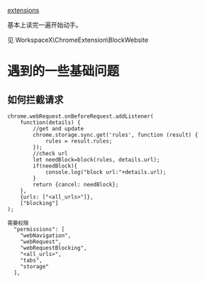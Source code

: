 [extensions](https://developer.chrome.com/extensions)

基本上读完一遍开始动手。

见 WorkspaceX\ChromeExtension\BlockWebsite

# 遇到的一些基础问题
## 如何拦截请求
    chrome.webRequest.onBeforeRequest.addListener(
        function(details) {
            //get and update
            chrome.storage.sync.get('rules', function (result) {
                rules = result.rules;
            });
            //check url
            let needBlock=block(rules, details.url);
            if(needBlock){
                console.log("block url:"+details.url);
            }
            return {cancel: needBlock};
        },
        {urls: ["<all_urls>"]},
        ["blocking"]
    );
    
    需要权限
      "permissions": [
        "webNavigation",
        "webRequest",
        "webRequestBlocking",
        "<all_urls>",
        "tabs",
        "storage"
      ],